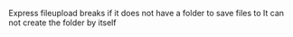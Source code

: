 Express fileupload breaks if it does not have a folder to save files to
It can not create the folder by itself
